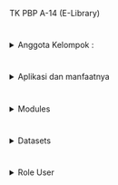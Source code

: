 TK PBP A-14 (E-Library) 
#
<details>
<Summary>Anggota Kelompok :</summary>
<br>

Aliyah Faza Qinthara - 2206024726  

Fatih Raditya Pratama - 2206083520

Mika Ahmad Al Husseini - 2206826476

Nibras Itqon Ihsani - 2206083350

Sarah Nazly Nuraya - 2206082581
</br>
</details>

#
<details>
<Summary>Aplikasi dan manfaatnya</Summary>
<br>
Aplikasi E-Library merupakan aplikasi perpustakaan online yang dapat diakses oleh masyarakat dari mana saja. Aplikasi ini dapat memberikan pilihan bacaan kepada user dan juga memberikan rekomendasi buku yang paling populer untuk dibaca. Dengan memanfaatkan aplikasi ini, user dapat meningkatkan minat literasi dan juga dapat mengetahui progress dari literasi yang dimiliki dengan fitur track jumlah buku yang sudah dibaca dan waktu baca buku dalam 1 hari. 

Aplikasi ini juga dapat membantu user untuk mengetahui buku mana yang sekiranya cocok untuk dibaca dengan fitur review buku dan sinopsis, sehingga user akan mendapatkan gambaran dari bahasan buku yang ingin dibaca.
</br>
</details>

#
<details>
<Summary>Modules</summary>
<br>

**_Modul Aplikasi_**

##
**Modul Profile :**
### 
a.) Reading List (bisa diakses oleh user lain)

b.) History Bacaan

c.) Progress Literasi
##
**Modul Authentication :**
###
a.) Data Akun User dan Admin (nama, nomer hp, email, dll)

b.) Login

c.) Register
##
**Modul Home :**
###
a.) List Buku

b.) Top 10 Weekly

c.) Search Bar
##
**Modul Admin :**
###
a.) Add, Remove, dan Edit Buku

b.) Melihat Data dan Hapus Akun User

c.) Melihat Log

d.) Modul Admin hanya dapat diakses oleh Admin
##
**Modul Literasi :**
###
a.) Jumlah Buku yang dibaca

b.) Waktu Baca Perhari

c.) Library (Reading List) => Tampilan library nya
##
**Modul Detail Buku :**
###
a.) Views, Likes

b.) Review Buku

c.) Add Bookmark (button-nya)

d.) Rating Buku

e.) Sinopsis Buku
</br>
</details>

#
<details>
<summary>Datasets</summary>

**Sumber Dataset :**

1.) https://developers.google.com/books/ (Google Books API)

2.) https://www.gutenberg.org/ebooks/offline_catalogs.html (Project Gutenberg)


</details>

#
<details>
<Summary>Role User</summary>
<br>


**User:**

User merupakan pengguna yang sudah melakukan registrasi dan login akun pada aplikasi ini. User memiliki akses penuh terhadap fitur-fitur berikut yang terdapat dalam aplikasi.

***Fitur User***

****Home Page****

List Buku

Top 10 Recommended

Jumlah Buku yang Sudah dibaca

Jumlah Waktu Membaca

Search User Lain

****Detail Buku Page****

Review Buku

Views, Like Buku, dan Add Comment

Rating Buku

Sinopsis Buku

Add Bookmark

****Profile Page****

Detail Akun

History Bacaan

Progress Literasi

Reading List Public

****Library (Bookmark)****

Isinya adalah buku-buku yang telah ditambahkan oleh user ke dalam bookmark.
##
**Admin :**

Admin e-library memiliki akses untuk menambahkan buku pada sistem, menghapus buku, melakukan pengubahan terhadap detail buku, melihat list akun yang terdaftar dalam sistem, menghapus akun dari sistem, dan juga dapat melihat log.

##
**Guest :** 

Guest merupakan pengguna yang belum melakukan login. Guest hanya dapat mengakses beberapa fitur dalam sistem, yaitu:

***Register***

***Login***

***Home Page***

List Buku

Top 10 Recommended

Ketika guest ingin mengakses fitur lainnya, maka sistem akan meminta guest untuk melakukan register atau login terlebih dahulu.
##
</br>
</details>